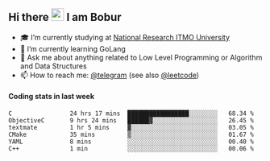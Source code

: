 ## Hi there <img src="https://media.giphy.com/media/hvRJCLFzcasrR4ia7z/giphy.gif" width="25px" height="25px"> I am Bobur

- :mortar_board: I’m currently studying at [National Research ITMO University](https://itmo.ru/)
- :seedling: I’m currently learning GoLang
- :speech_balloon: Ask me about anything related to Low Level Programming or Algorithm and Data Structures
- :mailbox: How to reach me: [@telegram](https://t.me/octoant) (see also [@leetcode](https://leetcode.com/octoant/))    

#### Coding stats in last week

<!--START_SECTION:waka-->

```text
C                24 hrs 17 mins  █████████████████░░░░░░░░   68.34 %
ObjectiveC       9 hrs 24 mins   ██████▓░░░░░░░░░░░░░░░░░░   26.45 %
textmate         1 hr 5 mins     ▓░░░░░░░░░░░░░░░░░░░░░░░░   03.05 %
CMake            35 mins         ▒░░░░░░░░░░░░░░░░░░░░░░░░   01.67 %
YAML             8 mins          ░░░░░░░░░░░░░░░░░░░░░░░░░   00.40 %
C++              1 min           ░░░░░░░░░░░░░░░░░░░░░░░░░   00.06 %
```

<!--END_SECTION:waka-->
